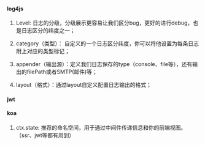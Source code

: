 ####  log4js

1. Level: 日志的分级，分级展示更容易让我们区分bug，更好的进行debug，也是日志区分的纬度之一；

2. category（类型）： 自定义的一个日志区分纬度，你可以将他设置为每条日志附上对应的类型标记；

3. appender（输出源）：定义我们日志保存的type（console、file等），还有输出的filePath或者SMTP(邮件)等；

4. layout（格式）：通过layout自定义配置日志输出的格式；

#### jwt





#### koa

1. ctx.state: 推荐的命名空间，用于通过中间件传递信息和你的前端视图。（ssr、jwt等都有用到）
